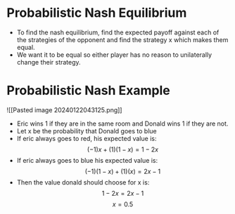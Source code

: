 # Probabilistic Nash Equilibrium
* To find the nash equilibrium, find the expected payoff against each of the strategies of the opponent and find the strategy x which makes them equal. 
* We want it to be equal so either player has no reason to unilaterally change their strategy.

# Probabilistic Nash Example
![[Pasted image 20240122043125.png]]
* Eric wins 1 if they are in the same room and Donald wins 1 if they are not.
* Let x be the probability that Donald goes to blue
* If eric always goes to red, his expected value is:
$$
(-1)x + (1)(1-x) = 1 -2x
$$
* If eric always goes to blue his expected value is:
$$
(-1)(1-x) + (1)(x) = 2x - 1
$$
* Then the value donald should choose for x is: 
$$
1 - 2x = 2x - 1
$$
$$
x = 0.5
$$
